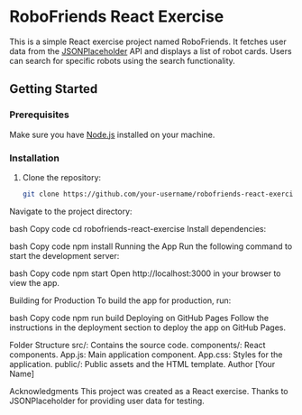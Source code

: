 # RoboFriends React Exercise

This is a simple React exercise project named RoboFriends. It fetches user data from the [JSONPlaceholder](https://jsonplaceholder.typicode.com/) API and displays a list of robot cards. Users can search for specific robots using the search functionality.

## Getting Started

### Prerequisites

Make sure you have [Node.js](https://nodejs.org/) installed on your machine.

### Installation

1. Clone the repository:

   ```bash
   git clone https://github.com/your-username/robofriends-react-exercise.git
Navigate to the project directory:

bash
Copy code
cd robofriends-react-exercise
Install dependencies:

bash
Copy code
npm install
Running the App
Run the following command to start the development server:

bash
Copy code
npm start
Open http://localhost:3000 in your browser to view the app.

Building for Production
To build the app for production, run:

bash
Copy code
npm run build
Deploying on GitHub Pages
Follow the instructions in the deployment section to deploy the app on GitHub Pages.

Folder Structure
src/: Contains the source code.
components/: React components.
App.js: Main application component.
App.css: Styles for the application.
public/: Public assets and the HTML template.
Author
[Your Name]

Acknowledgments
This project was created as a React exercise.
Thanks to JSONPlaceholder for providing user data for testing.
